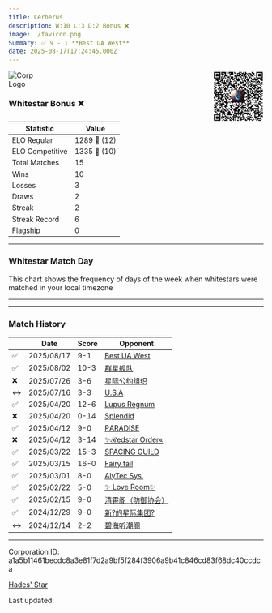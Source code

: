 ```yaml
---
title: ​Cerberus
description: W:10 L:3 D:2 Bonus ❌ 
image: ./favicon.png
Summary: ✅ 9 - 1 **Best UA West**
date: 2025-08-17T17:24:45.000Z
---
```

<head>
<link rel="icon" type="image/x-icon" href="./favicon.ico">
</head>
<img align="left" width="50" height="50" src="./favicon.ico" alt="Corp Logo"><img align="right" width="100" height="100" src="./qr.png" alt="QR Code">

```

```
<br>

### Whitestar Bonus ❌ 

| Statistic | Value |
| --- | --- |
| ELO Regular | 1289 🔺  (12)|
| ELO Competitive | 1335 🔺  (10)|
| Total Matches | 15 |
| Wins | 10 |
| Losses | 3 |
| Draws | 2 |
| Streak | 2 |
| Streak Record | 6 |
| Flagship | 0 |

---

### Whitestar Match Day

This chart shows the frequency of days of the week when whitestars were matched in your local timezone

<!-- Load Chart.js from jsDelivr CDN -->
<script src="https://cdn.jsdelivr.net/npm/chart.js@4.0.1"></script>

<!-- Create a canvas element where the chart will be rendered -->
<canvas id="myChart" width="400" height="200"></canvas>

<!-- JavaScript code to render the bar chart -->
<script>
    document.addEventListener("DOMContentLoaded", function() {
        // Ensure scanTime is an array; if empty, handle accordingly
        let timestamps = [1755019485,1753723183,1753124612,1752207726,1744700073,1744691059,1744057141,1744029034,1742226751,1741623360,1740414450,1739821542,1739202216,1735049769,1733703372];

        const fontColor = 'rgba(64, 128, 160, 1)';

        // Function to convert Unix timestamps to day of the week (0=Sunday, 6=Saturday)
        function getDayOfWeek(timestamp) {
            return new Date(timestamp * 1000).getDay();
        }

        // Initialize an array to count occurrences for each day of the week
        let dayCounts = [0, 0, 0, 0, 0, 0, 0];

        // Populate the dayCounts array based on the scanTime data
        timestamps.forEach(ts => {
            let dayOfWeek = getDayOfWeek(ts);
            dayCounts[dayOfWeek]++;
        });

        // Chart.js configuration for the bar chart
        const data = {
            labels: ['Sunday', 'Monday', 'Tuesday', 'Wednesday', 'Thursday', 'Friday', 'Saturday'],
            datasets: [{
                data: dayCounts,
                backgroundColor: [
                    'rgba(0, 191, 255, 0.2)',   // Deep Sky Blue (Sunday)
                    'rgba(135, 206, 250, 0.2)', // Light Sky Blue (Monday)
                    'rgba(173, 216, 230, 0.2)', // Light Blue (Tuesday)
                    'rgba(214, 236, 243, 0.2)', // Custom light blue (Wednesday)
                    'rgba(173, 216, 230, 0.2)', // Light Blue (Thursday)
                    'rgba(135, 206, 250, 0.2)', // Light Sky Blue (Friday)
                    'rgba(0, 191, 255, 0.2)'    // Deep Sky Blue (Saturday)
                ],
                borderColor: [
                    'rgba(0, 191, 255, 1)',
                    'rgba(135, 206, 250, 1)',
                    'rgba(173, 216, 230, 1)',
                    'rgba(214, 236, 243, 1)',
                    'rgba(173, 216, 230, 1)',
                    'rgba(135, 206, 250, 1)',
                    'rgba(0, 191, 255, 1)'
                ],
                borderWidth: 1,
                minBarLength: 5
            }]
        };

        const config = {
            type: 'bar',
            data: data,
            options: {
                scales: {
                    y: {
                        beginAtZero: true,
                        ticks: {
                            stepSize: 1,
                            color: fontColor
                        },
                        grid: {
                            color: 'rgba(255, 255, 255, 0.2)'
                        }
                    },
                    x: {
                        ticks: {
                            color: fontColor
                        },
                        grid: {
                            display: false 
                        }
                    }
                },
                plugins: {
                    legend: {
                        display: false
                    }
                }
            }
        };

        // Render the chart
        const ctx = document.getElementById('myChart').getContext('2d');
        const myChart = new Chart(ctx, config);
    });
</script>
    
---

---
### Match History

|  | Date | Score | Opponent |
| --- | --- | --- | --- |
| ✅ | 2025/08/17 | 9-1 | [Best UA West](https://ws.tsl.rocks/corp/4d9a4fb86f55f49b64d6170705b42f7a2c988cc389331425c13603b0ebce6146/) |
| ✅ | 2025/08/02 | 10-3 | [群星舰队](https://ws.tsl.rocks/corp/ddfc1c2c4548e736216c4c967100647f11ebc33e0a96a3e94c57143df67c8f2e/) |
| ❌ | 2025/07/26 | 3-6 | [星际公约组织](https://ws.tsl.rocks/corp/72e8750bccc297a8a97c53745622d1acc8a59cc5cb7618e58ce5bb12f98849d0/) |
| ↔️ | 2025/07/16 | 3-3 | [U\.S\.A](https://ws.tsl.rocks/corp/6d7a18e9893736881762a4e1b687b55e7311d367267ff5a9cc8e45722b14ea06/) |
| ✅ | 2025/04/20 | 12-6 | [Lupus Regnum](https://ws.tsl.rocks/corp/5d09edd698e4bd37f80fdeb19605360b985df7035b132f7cf4749dd1390098a9/) |
| ❌ | 2025/04/20 | 0-14 | [Splendid](https://ws.tsl.rocks/corp/8d0fd2cb62785c9876643edf419b241f0f86e339052e5d3e4fab40b0416828dd/) |
| ✅ | 2025/04/12 | 9-0 | [РARADISЕ](https://ws.tsl.rocks/corp/03c58fc5ec06999aae229fdff322b3b4e29ed65d445af279f69068d3f7180287/) |
| ❌ | 2025/04/12 | 3-14 | [✨ℛedstar Order«](https://ws.tsl.rocks/corp/01220718f2aba52af83767c0d2e500ff584ec88cd06a8fa451841a5576937e8d/) |
| ✅ | 2025/03/22 | 15-3 | [SPACING GUILD](https://ws.tsl.rocks/corp/e81af8fe50f976167d2ea644004ff2e4c9ce0e7b399b754c06c4c831934842fd/) |
| ✅ | 2025/03/15 | 16-0 | [Fairy tail](https://ws.tsl.rocks/corp/44e6a82c06b84bc5579df0e42bc462f36313b0060861d25228856930f6c19eac/) |
| ✅ | 2025/03/01 | 8-0 | [AlyTec Sys\.](https://ws.tsl.rocks/corp/4f98eeb43077d5c00a32f9810352931d8778fb5b24d8b49c318953d489f07df0/) |
| ✅ | 2025/02/22 | 5-0 | [✨ Love Room✨](https://ws.tsl.rocks/corp/b450313304cec8103f820ba28f338518c4247a57d2035b582ac3c7b45becbe1b/) |
| ✅ | 2025/02/15 | 9-0 | [清霄阁（防御协会）](https://ws.tsl.rocks/corp/a263c037c5b59f1816ad75738a21141c689baee193b386b2ddbbcf79e959612d/) |
| ✅ | 2024/12/29 | 9-0 | [新?的星际集团?](https://ws.tsl.rocks/corp/22bf8dd694333c9c627c373b02fed1704094cf10e94618c1f79feaef53183e7e/) |
| ↔️ | 2024/12/14 | 2-2 | [碧海听潮阁](https://ws.tsl.rocks/corp/11d495c2f3535ba7b46e5ca06f9b86bd6069ab4384b7b3231b4cdce4a151dba1/) |

---
Corporation ID: a1a5b11461becdc8a3e81f7d2a9bf5f284f3906a9b41c846cd83f68dc40ccdca

[Hades' Star](https://www.hadesstar.com)
<script src="/assets/localtime.js"></script>
<div>
  Last updated: <span class="last-updated-date" data-unix-time="1755451485"></span>
</div>